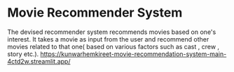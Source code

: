 # Movie Recommender System
 The devised recommender system recommends movies based on one's interest. It takes a movie as input from the user and recommend other movies related to that one( based on various factors such as cast , crew , story etc.).
https://kunwarhemkireet-movie-recommendation-system-main-4ctd2w.streamlit.app/
